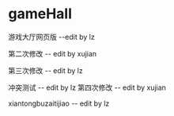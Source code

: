 # gameHall
游戏大厅网页版
--edit by lz

第二次修改
-- edit by xujian

第三次修改
-- edit by lz

冲突测试
-- edit by lz
第四次修改
-- edit by xujian

xiantongbuzaitijiao
-- edit by lz
